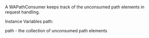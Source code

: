 A WAPathConsumer keeps track of the unconsumed path elements in request handling.

Instance Variables
	path:		<aCollectionOfStrings>

path
	- the collection of unconsumed path elements
